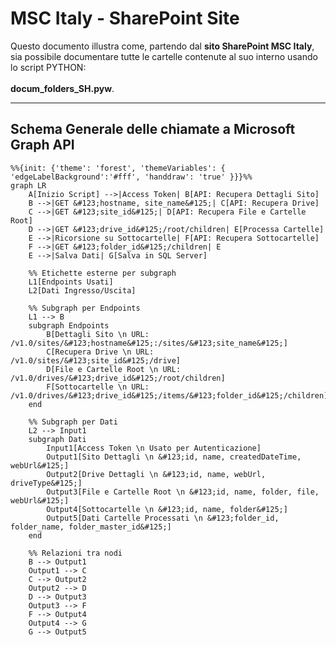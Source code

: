 # MSC Italy - SharePoint Site

Questo documento illustra come, partendo dal **sito SharePoint MSC Italy**, 
<BR>sia possibile documentare tutte le cartelle contenute al suo interno usando <BR>lo script PYTHON: <BR><BR>**docum_folders_SH.pyw**.
<BR>

---

## Schema Generale delle chiamate a Microsoft Graph API

```mermaid
%%{init: {'theme': 'forest', 'themeVariables': { 'edgeLabelBackground':'#fff', 'handdraw': 'true' }}}%%
graph LR
    A[Inizio Script] -->|Access Token| B[API: Recupera Dettagli Sito]
    B -->|GET &#123;hostname, site_name&#125;| C[API: Recupera Drive]
    C -->|GET &#123;site_id&#125;| D[API: Recupera File e Cartelle Root]
    D -->|GET &#123;drive_id&#125;/root/children| E[Processa Cartelle]
    E -->|Ricorsione su Sottocartelle| F[API: Recupera Sottocartelle]
    F -->|GET &#123;folder_id&#125;/children| E
    E -->|Salva Dati| G[Salva in SQL Server]

    %% Etichette esterne per subgraph
    L1[Endpoints Usati]
    L2[Dati Ingresso/Uscita]

    %% Subgraph per Endpoints
    L1 --> B
    subgraph Endpoints
        B[Dettagli Sito \n URL: /v1.0/sites/&#123;hostname&#125;:/sites/&#123;site_name&#125;]
        C[Recupera Drive \n URL: /v1.0/sites/&#123;site_id&#125;/drive]
        D[File e Cartelle Root \n URL: /v1.0/drives/&#123;drive_id&#125;/root/children]
        F[Sottocartelle \n URL: /v1.0/drives/&#123;drive_id&#125;/items/&#123;folder_id&#125;/children]
    end

    %% Subgraph per Dati
    L2 --> Input1
    subgraph Dati
        Input1[Access Token \n Usato per Autenticazione]
        Output1[Sito Dettagli \n &#123;id, name, createdDateTime, webUrl&#125;]
        Output2[Drive Dettagli \n &#123;id, name, webUrl, driveType&#125;]
        Output3[File e Cartelle Root \n &#123;id, name, folder, file, webUrl&#125;]
        Output4[Sottocartelle \n &#123;id, name, folder&#125;]
        Output5[Dati Cartelle Processati \n &#123;folder_id, folder_name, folder_master_id&#125;]
    end

    %% Relazioni tra nodi
    B --> Output1
    Output1 --> C
    C --> Output2
    Output2 --> D
    D --> Output3
    Output3 --> F
    F --> Output4
    Output4 --> G
    G --> Output5

```